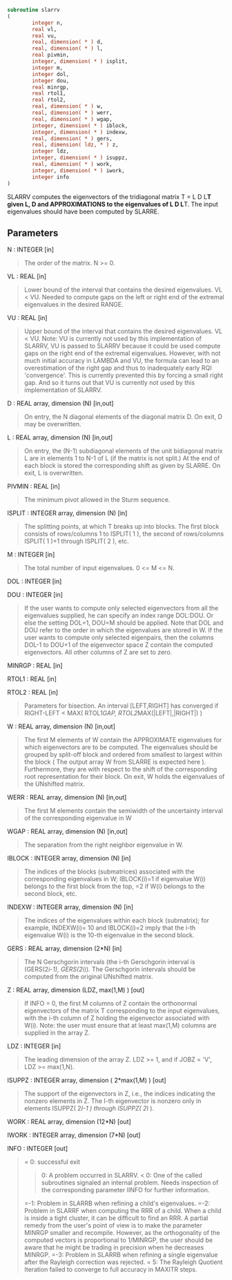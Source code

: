 ```fortran
subroutine slarrv
(
        integer n,
        real vl,
        real vu,
        real, dimension( * ) d,
        real, dimension( * ) l,
        real pivmin,
        integer, dimension( * ) isplit,
        integer m,
        integer dol,
        integer dou,
        real minrgp,
        real rtol1,
        real rtol2,
        real, dimension( * ) w,
        real, dimension( * ) werr,
        real, dimension( * ) wgap,
        integer, dimension( * ) iblock,
        integer, dimension( * ) indexw,
        real, dimension( * ) gers,
        real, dimension( ldz, * ) z,
        integer ldz,
        integer, dimension( * ) isuppz,
        real, dimension( * ) work,
        integer, dimension( * ) iwork,
        integer info
)
```

SLARRV computes the eigenvectors of the tridiagonal matrix
T = L D L**T given L, D and APPROXIMATIONS to the eigenvalues of L D L**T.
The input eigenvalues should have been computed by SLARRE.

## Parameters
N : INTEGER [in]
> The order of the matrix.  N >= 0.

VL : REAL [in]
> Lower bound of the interval that contains the desired
> eigenvalues. VL < VU. Needed to compute gaps on the left or right
> end of the extremal eigenvalues in the desired RANGE.

VU : REAL [in]
> Upper bound of the interval that contains the desired
> eigenvalues. VL < VU.
> Note: VU is currently not used by this implementation of SLARRV, VU is
> passed to SLARRV because it could be used compute gaps on the right end
> of the extremal eigenvalues. However, with not much initial accuracy in
> LAMBDA and VU, the formula can lead to an overestimation of the right gap
> and thus to inadequately early RQI 'convergence'. This is currently
> prevented this by forcing a small right gap. And so it turns out that VU
> is currently not used by this implementation of SLARRV.

D : REAL array, dimension (N) [in,out]
> On entry, the N diagonal elements of the diagonal matrix D.
> On exit, D may be overwritten.

L : REAL array, dimension (N) [in,out]
> On entry, the (N-1) subdiagonal elements of the unit
> bidiagonal matrix L are in elements 1 to N-1 of L
> (if the matrix is not split.) At the end of each block
> is stored the corresponding shift as given by SLARRE.
> On exit, L is overwritten.

PIVMIN : REAL [in]
> The minimum pivot allowed in the Sturm sequence.

ISPLIT : INTEGER array, dimension (N) [in]
> The splitting points, at which T breaks up into blocks.
> The first block consists of rows/columns 1 to
> ISPLIT( 1 ), the second of rows/columns ISPLIT( 1 )+1
> through ISPLIT( 2 ), etc.

M : INTEGER [in]
> The total number of input eigenvalues.  0 <= M <= N.

DOL : INTEGER [in]

DOU : INTEGER [in]
> If the user wants to compute only selected eigenvectors from all
> the eigenvalues supplied, he can specify an index range DOL:DOU.
> Or else the setting DOL=1, DOU=M should be applied.
> Note that DOL and DOU refer to the order in which the eigenvalues
> are stored in W.
> If the user wants to compute only selected eigenpairs, then
> the columns DOL-1 to DOU+1 of the eigenvector space Z contain the
> computed eigenvectors. All other columns of Z are set to zero.

MINRGP : REAL [in]

RTOL1 : REAL [in]

RTOL2 : REAL [in]
> Parameters for bisection.
> An interval [LEFT,RIGHT] has converged if
> RIGHT-LEFT < MAX( RTOL1*GAP, RTOL2*MAX(|LEFT|,|RIGHT|) )

W : REAL array, dimension (N) [in,out]
> The first M elements of W contain the APPROXIMATE eigenvalues for
> which eigenvectors are to be computed.  The eigenvalues
> should be grouped by split-off block and ordered from
> smallest to largest within the block ( The output array
> W from SLARRE is expected here ). Furthermore, they are with
> respect to the shift of the corresponding root representation
> for their block. On exit, W holds the eigenvalues of the
> UNshifted matrix.

WERR : REAL array, dimension (N) [in,out]
> The first M elements contain the semiwidth of the uncertainty
> interval of the corresponding eigenvalue in W

WGAP : REAL array, dimension (N) [in,out]
> The separation from the right neighbor eigenvalue in W.

IBLOCK : INTEGER array, dimension (N) [in]
> The indices of the blocks (submatrices) associated with the
> corresponding eigenvalues in W; IBLOCK(i)=1 if eigenvalue
> W(i) belongs to the first block from the top, =2 if W(i)
> belongs to the second block, etc.

INDEXW : INTEGER array, dimension (N) [in]
> The indices of the eigenvalues within each block (submatrix);
> for example, INDEXW(i)= 10 and IBLOCK(i)=2 imply that the
> i-th eigenvalue W(i) is the 10-th eigenvalue in the second block.

GERS : REAL array, dimension (2*N) [in]
> The N Gerschgorin intervals (the i-th Gerschgorin interval
> is (GERS(2*i-1), GERS(2*i)). The Gerschgorin intervals should
> be computed from the original UNshifted matrix.

Z : REAL array, dimension (LDZ, max(1,M) ) [out]
> If INFO = 0, the first M columns of Z contain the
> orthonormal eigenvectors of the matrix T
> corresponding to the input eigenvalues, with the i-th
> column of Z holding the eigenvector associated with W(i).
> Note: the user must ensure that at least max(1,M) columns are
> supplied in the array Z.

LDZ : INTEGER [in]
> The leading dimension of the array Z.  LDZ >= 1, and if
> JOBZ = 'V', LDZ >= max(1,N).

ISUPPZ : INTEGER array, dimension ( 2*max(1,M) ) [out]
> The support of the eigenvectors in Z, i.e., the indices
> indicating the nonzero elements in Z. The I-th eigenvector
> is nonzero only in elements ISUPPZ( 2*I-1 ) through
> ISUPPZ( 2*I ).

WORK : REAL array, dimension (12*N) [out]

IWORK : INTEGER array, dimension (7*N) [out]

INFO : INTEGER [out]
> = 0:  successful exit
> 
> > 0:  A problem occurred in SLARRV.
> < 0:  One of the called subroutines signaled an internal problem.
> Needs inspection of the corresponding parameter IINFO
> for further information.
> 
> =-1:  Problem in SLARRB when refining a child's eigenvalues.
> =-2:  Problem in SLARRF when computing the RRR of a child.
> When a child is inside a tight cluster, it can be difficult
> to find an RRR. A partial remedy from the user's point of
> view is to make the parameter MINRGP smaller and recompile.
> However, as the orthogonality of the computed vectors is
> proportional to 1/MINRGP, the user should be aware that
> he might be trading in precision when he decreases MINRGP.
> =-3:  Problem in SLARRB when refining a single eigenvalue
> after the Rayleigh correction was rejected.
> = 5:  The Rayleigh Quotient Iteration failed to converge to
> full accuracy in MAXITR steps.
